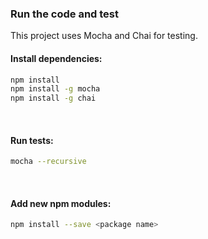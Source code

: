 ### Run the code and test
This project uses Mocha and Chai for testing.
<br>

#### Install dependencies:

```bash
npm install
npm install -g mocha
npm install -g chai

```
<br>

#### Run tests:

```bash
mocha --recursive
```
<br>

#### Add new npm modules:

```bash
npm install --save <package name>
```
